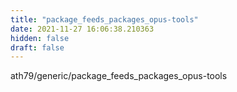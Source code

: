 ```yaml
---
title: "package_feeds_packages_opus-tools"
date: 2021-11-27 16:06:38.210363
hidden: false
draft: false
---
```


ath79/generic/package_feeds_packages_opus-tools

